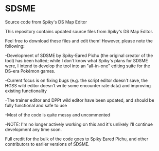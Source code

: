 # SDSME
Source code from Spiky's DS Map Editor

This repository contains updated source files from Spiky's DS Map Editor.

Feel free to download these files and edit them! However, please note the following:

-Development of SDSME by Spiky-Eared Pichu (the original creator of the tool) has been halted; while I don't know what Spiky's plans for SDSME were, I intend to develop the tool into an "all-in-one" editing suite for the DS-era Pokémon games.

-Current focus is on fixing bugs (e.g. the script editor doesn't save, the HGSS wild editor doesn't write some encounter rate data) and improving existing functionality

-The trainer editor and DPPt wild editor have been updated, and should be fully functional and safe to use

-Most of the code is quite messy and uncommented

-NOTE: I'm no longer actively working on this and it's unlikely I'll continue development any time soon.

Full credit for the bulk of the code goes to Spiky Eared Pichu, and other contributors to earlier versions of SDSME.
